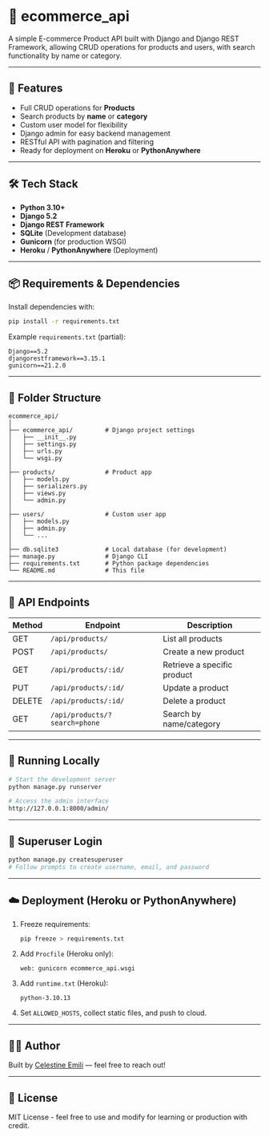 # 📂 ecommerce_api

A simple E-commerce Product API built with Django and Django REST Framework, allowing CRUD operations for products and users, with search functionality by name or category.

---

## 🚀 Features

- Full CRUD operations for **Products**
- Search products by **name** or **category**
- Custom user model for flexibility
- Django admin for easy backend management
- RESTful API with pagination and filtering
- Ready for deployment on **Heroku** or **PythonAnywhere**

---

## 🛠 Tech Stack

- **Python 3.10+**
- **Django 5.2**
- **Django REST Framework**
- **SQLite** (Development database)
- **Gunicorn** (for production WSGI)
- **Heroku** / **PythonAnywhere** (Deployment)

---

## 📦 Requirements & Dependencies

Install dependencies with:

```bash
pip install -r requirements.txt
```

Example `requirements.txt` (partial):

```
Django==5.2
djangorestframework==3.15.1
gunicorn==21.2.0
```

---

## 📁 Folder Structure

```
ecommerce_api/
│
├── ecommerce_api/         # Django project settings
│   ├── __init__.py
│   ├── settings.py
│   ├── urls.py
│   └── wsgi.py
│
├── products/              # Product app
│   ├── models.py
│   ├── serializers.py
│   ├── views.py
│   └── admin.py
│
├── users/                 # Custom user app
│   ├── models.py
│   ├── admin.py
│   └── ...
│
├── db.sqlite3             # Local database (for development)
├── manage.py              # Django CLI
├── requirements.txt       # Python package dependencies
└── README.md              # This file
```

---

## 🔧 API Endpoints

| Method | Endpoint              | Description                    |
|--------|-----------------------|--------------------------------|
| GET    | `/api/products/`      | List all products              |
| POST   | `/api/products/`      | Create a new product           |
| GET    | `/api/products/:id/`  | Retrieve a specific product    |
| PUT    | `/api/products/:id/`  | Update a product               |
| DELETE | `/api/products/:id/`  | Delete a product               |
| GET    | `/api/products/?search=phone` | Search by name/category |

---

## 🧪 Running Locally

```bash
# Start the development server
python manage.py runserver

# Access the admin interface
http://127.0.0.1:8000/admin/
```

---

## 🔐 Superuser Login

```bash
python manage.py createsuperuser
# Follow prompts to create username, email, and password
```

---

## ☁️ Deployment (Heroku or PythonAnywhere)

1. Freeze requirements:
    ```bash
    pip freeze > requirements.txt
    ```

2. Add `Procfile` (Heroku only):
    ```
    web: gunicorn ecommerce_api.wsgi
    ```

3. Add `runtime.txt` (Heroku):
    ```
    python-3.10.13
    ```

4. Set `ALLOWED_HOSTS`, collect static files, and push to cloud.

---

## 🧑‍💼 Author

Built by [Celestine Emili](mailto:emilicelestine@gmail.com) — feel free to reach out!

---

## 📜 License

MIT License - feel free to use and modify for learning or production with credit.

